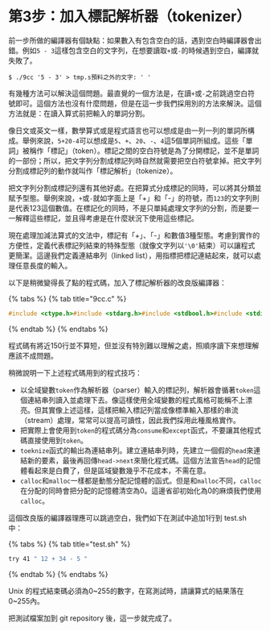 # 第3步：加入標記解析器（tokenizer）

前一步所做的編譯器有個缺點：如果數入有包含空白的話，遇到空白時編譯器會出錯。例如`5 - 3`這樣包含空白的文字列，在想要讀取`+`或`-`的時候遇到空白，編譯就失敗了。

```text
$ ./9cc '5 - 3' > tmp.s預料之外的文字: ' '
```

有幾種方法可以解決這個問題。最直覺的一個方法是，在讀`+`或`-`之前跳過空白符號即可。這個方法也沒有什麼問題，但是在這一步我們採用別的方法來解決。這個方法就是：在讀入算式前把輸入的單詞分割。

像日文或英文一樣，數學算式或是程式語言也可以想成是由一列一列的單詞所構成。舉例來說，`5+20-4`可以想成是`5`、`+`、`20`、`-`、`4`這5個單詞所組成。這些「單詞」被稱作「標記」（token）。標記之間的空白符號是為了分開標記，並不是單詞的一部份；所以，把文字列分割成標記列時自然就需要把空白符號拿掉。把文字列分割成標記列的動作就叫作「標記解析」（tokenize）。

把文字列分割成標記列還有其他好處。在把算式分成標記的同時，可以將其分類並賦予型態。舉例來說，`+`或`-`就如字面上是「+」和「-」的符號，而`123`的文字列則是代表123這個數值。在標記化的同時，不是只單純處理文字列的分割，而是要一一解釋這些標記，並且得考慮是在什麼狀況下使用這些標記。

現在處理加減法算式的文法中，標記有「+」、「-」和數值3種型態。考慮到實作的方便性，定義代表標記列結束的特殊型態（就像文字列以`'\0'`結束）可以讓程式更簡潔。這邊我們定義連結串列（linked list），用指標把標記連結起來，就可以處理任意長度的輸入。

以下是稍微變得長了點的程式碼，加入了標記解析器的改良版編譯器：

{% tabs %}
{% tab title="9cc.c" %}
```c
#include <ctype.h>#include <stdarg.h>#include <stdbool.h>#include <stdio.h>#include <stdlib.h>#include <string.h>// 標記種類typedef enum {  TK_RESERVED, // 符號  TK_NUM,      // 整數標記  TK_EOF,      // 代表輸入結束的標記} TokenKind;typedef struct Token Token;// 標記型態struct Token {  TokenKind kind; // 標記的型態  Token *next;    // 下一個輸入標記  int val;        // kind為TK_NUM時的數值  char *str;      // 標記文字列};// 正在處理的標記Token *token;// 處理錯誤的函數// 取和printf相同的引數void error(char *fmt, ...) {  va_list ap;  va_start(ap, fmt);  vfprintf(stderr, fmt, ap);  fprintf(stderr, "\n");  exit(1);}// 下一個標記為符合預期的符號時，讀入一個標記並往下繼續，// 回傳true。否則回傳false。bool consume(char op) {  if (token->kind != TK_RESERVED || token->str[0] != op)    return false;  token = token->next;  return true;}// 下一個標記為符合預期的符號時，讀入一個標記並往下繼續。// 否則警告為錯誤。void expect(char op) {  if (token->kind != TK_RESERVED || token->str[0] != op)    error("不是'%c'", op);  token = token->next;}// 下一個標記為數值時，讀入一個標記並往下繼續，回傳該數值。// 否則警告為錯誤。int expect_number() {  if (token->kind != TK_NUM)    error("不是數值");  int val = token->val;  token = token->next;  return val;}bool at_eof() {  return token->kind == TK_EOF;}// 建立一個新的標記，連結到curToken *new_token(TokenKind kind, Token *cur, char *str) {  Token *tok = calloc(1, sizeof(Token));  tok->kind = kind;  tok->str = str;  cur->next = tok;  return tok;}// 將輸入文字列p作標記解析並回傳標記連結串列Token *tokenize(char *p) {  Token head;  head.next = NULL;  Token *cur = &head;  while (*p) {    // 跳過空白符號    if (isspace(*p)) {      p++;      continue;    }    if (*p == '+' || *p == '-') {      cur = new_token(TK_RESERVED, cur, p++);      continue;    }    if (isdigit(*p)) {      cur = new_token(TK_NUM, cur, p);      cur->val = strtol(p, &p, 10);      continue;    }    error("標記解析失敗");  }  new_token(TK_EOF, cur, p);  return head.next;}int main(int argc, char **argv) {  if (argc != 2) {    error("引數數量錯誤");    return 1;  }  // 標記解析  token = tokenize(argv[1]);  // 輸出前半部份組合語言指令  printf(".intel_syntax noprefix\n");  printf(".global main\n");  printf("main:\n");  // 確認算式必須以數開頭  // 輸出最初的mov指令  printf("  mov rax, %d\n", expect_number());  // 一邊消耗`+ <數>`或`- <數>`的標記，  // 並輸出組合語言指令  while (!at_eof()) {    if (consume('+')) {      printf("  add rax, %d\n", expect_number());      continue;    }    expect('-');    printf("  sub rax, %d\n", expect_number());  }  printf("  ret\n");  return 0;}
```
{% endtab %}
{% endtabs %}

程式碼有將近150行並不算短，但並沒有特別難以理解之處，照順序讀下來想理解應該不成問題。

稍微說明一下上述程式碼用到的程式技巧：

* 以全域變數`token`作為解析器（parser）輸入的標記列，解析器會循著`token`這個連結串列讀入並處理下去。像這樣使用全域變數的程式風格可能稱不上漂亮。但其實像上述這樣，這樣把輸入標記列當成像標準輸入那樣的串流（stream）處理，常常可以提高可讀性，因此我們採用此種風格實作。
* 把實際上會使用到`token`的程式碼分為`consume`和`except`函式，不要讓其他程式碼直接使用到`token`。
* `toeknize`函式的輸出為連結串列。建立連結串列時，先建立一個假的`head`來連結新的要素，最後再回傳`head->next`來簡化程式碼。這個方法宣告`head`的記憶體看起來是白費了，但是區域變數幾乎不花成本，不需在意。
* `calloc`和`malloc`一樣都是動態分配記憶體的函式。但是和`malloc`不同，`calloc`在分配的同時會把分配的記憶體清空為0。這邊省卻初始化為0的麻煩我們使用`calloc`。

這個改良版的編譯器理應可以跳過空白，我們如下在測試中追加1行到 test.sh 中：

{% tabs %}
{% tab title="test.sh" %}
```bash
try 41 " 12 + 34 - 5 "
```
{% endtab %}
{% endtabs %}

Unix 的程式結束碼必須為0~255的數字，在寫測試時，請讓算式的結果落在0~255內。

把測試檔案加到 git repository 後，這一步就完成了。

